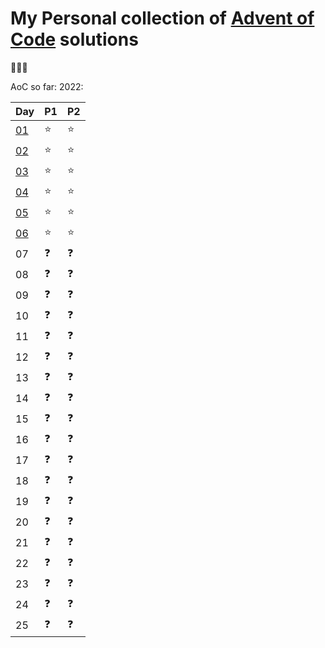 # My Personal collection of [Advent of Code] solutions

:christmas_tree::santa::christmas_tree:

AoC so far:
2022:

| Day              | P1         | P2         |
| ---------------- | ---------- | ---------- |
| [01](2022/Day01) | :star:     | :star:     |
| [02](2022/Day02) | :star:     | :star:     |
| [03](2022/Day03) | :star:     | :star:     |
| [04](2022/Day04) | :star:     | :star:     |
| [05](2022/Day05) | :star:     | :star:     |
| [06](2022/Day06) | :star:     | :star:     |
| 07               | :question: | :question: |
| 08               | :question: | :question: |
| 09               | :question: | :question: |
| 10               | :question: | :question: |
| 11               | :question: | :question: |
| 12               | :question: | :question: |
| 13               | :question: | :question: |
| 14               | :question: | :question: |
| 15               | :question: | :question: |
| 16               | :question: | :question: |
| 17               | :question: | :question: |
| 18               | :question: | :question: |
| 19               | :question: | :question: |
| 20               | :question: | :question: |
| 21               | :question: | :question: |
| 22               | :question: | :question: |
| 23               | :question: | :question: |
| 24               | :question: | :question: |
| 25               | :question: | :question: |


[Advent of Code]: https://adventofcode.com/
